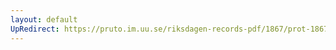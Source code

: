 ```yaml
---
layout: default
UpRedirect: https://pruto.im.uu.se/riksdagen-records-pdf/1867/prot-1867--fk--121/prot-1867--fk--121_001.pdf
---
```


